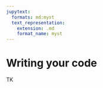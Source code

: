 ```yaml
---
jupytext:
  formats: md:myst
  text_representation:
    extension: .md
    format_name: myst
---
```


# Writing your code

TK
